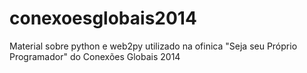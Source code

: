 conexoesglobais2014
===================

Material sobre python e web2py utilizado na ofinica "Seja seu Próprio Programador" do Conexões Globais 2014
